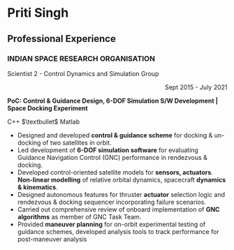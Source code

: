 # Priti Singh

## Professional Experience

### INDIAN SPACE RESEARCH ORGANISATION   

Scientist 2 - Control Dynamics and Simulation Group <div style="text-align: right"> Sept 2015 - July 2021 </div>
  
**PoC: Control & Guidance Design, 6-DOF Simulation S/W Development | Space Docking Experiment**

C++ $\textbullet$ Matlab

- Designed and developed **control & guidance scheme** for docking & un-docking of two satellites in orbit.
- Led development of **6-DOF simulation software** for evaluating Guidance Navigation Control (GNC) performance in rendezvous & docking.
- Developed control-oriented satellite models for **sensors, actuators**. **Non-linear modelling** of relative orbital dynamics, spacecraft **dynamics & kinematics**.
- Designed autonomous features for thruster **actuator** selection logic and rendezvous & docking sequencer incorporating failure scenarios.
- Carried out comprehensive review of onboard implementation of **GNC algorithms** as member of GNC Task Team.
- Provided **maneuver planning** for on-orbit experimental testing of guidance schemes, developed analysis tools to track performance for post-maneuver analysis

